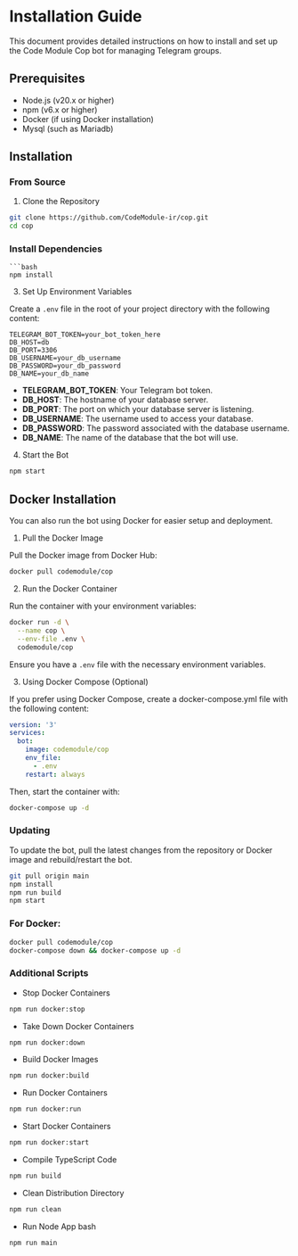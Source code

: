 # Installation Guide
This document provides detailed instructions on how to install and set up the Code Module Cop bot for managing Telegram groups.

## Prerequisites
- Node.js (v20.x or higher)
- npm (v6.x or higher)
- Docker (if using Docker installation)
- Mysql (such as Mariadb)
## Installation
### From Source
1. Clone the Repository

```bash
git clone https://github.com/CodeModule-ir/cop.git
cd cop
```
### Install Dependencies
```
```bash
npm install
```

3. Set Up Environment Variables

Create a `.env` file in the root of your project directory with the following content:

```env
TELEGRAM_BOT_TOKEN=your_bot_token_here
DB_HOST=db
DB_PORT=3306
DB_USERNAME=your_db_username
DB_PASSWORD=your_db_password
DB_NAME=your_db_name
```
- **TELEGRAM_BOT_TOKEN**: Your Telegram bot token.
- **DB_HOST**: The hostname of your database server.
- **DB_PORT**: The port on which your database server is listening.
- **DB_USERNAME**: The username used to access your database.
- **DB_PASSWORD**: The password associated with the database username.
- **DB_NAME**: The name of the database that the bot will use.
4. Start the Bot

```bash
npm start
```

## Docker Installation
You can also run the bot using Docker for easier setup and deployment.

1. Pull the Docker Image

Pull the Docker image from Docker Hub:

```bash
docker pull codemodule/cop
```

2. Run the Docker Container

Run the container with your environment variables:

```bash
docker run -d \
  --name cop \
  --env-file .env \
  codemodule/cop
```

Ensure you have a `.env` file with the necessary environment variables.

3. Using Docker Compose (Optional)

If you prefer using Docker Compose, create a docker-compose.yml file with the following content:

```yaml
version: '3'
services:
  bot:
    image: codemodule/cop
    env_file:
      - .env
    restart: always
```
Then, start the container with:

```bash
docker-compose up -d
```

### Updating
To update the bot, pull the latest changes from the repository or Docker image and rebuild/restart the bot.

```bash
git pull origin main
npm install
npm run build
npm start
```

### For Docker:

```bash
docker pull codemodule/cop
docker-compose down && docker-compose up -d
```

### Additional Scripts

- Stop Docker Containers

```bash
npm run docker:stop
```
- Take Down Docker Containers

```bash
npm run docker:down
```

- Build Docker Images
```bash
npm run docker:build
```
- Run Docker Containers

```bash
npm run docker:run
```
- Start Docker Containers

```bash
npm run docker:start
```
- Compile TypeScript Code

```bash
npm run build
```
- Clean Distribution Directory

```bash
npm run clean
```
- Run Node App
bash
```
npm run main
```